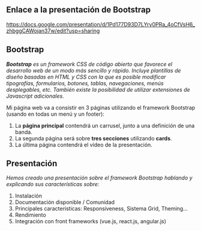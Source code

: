 ## Enlace a la presentación de Bootstrap
https://docs.google.com/presentation/d/1Pd177D93D7LYry0PRa_4oCfVsH6_zhbggCAWojan37w/edit?usp=sharing

## Bootstrap

_**Bootstrap** es un framework CSS de código abierto que favorece el desarrollo web de un modo más sencillo y rápido. Incluye plantillas de diseño basadas en HTML y CSS con la que es posible modificar tipografías, formularios, botones, tablas, navegaciones, menús desplegables, etc. También existe la posibilidad de utilizar extensiones de Javascript adicionales._

Mi página web va a consistir en 3 páginas utilizando el framework Bootstrap (usando en todas un menú y un footer):
1. La **página principal** contendrá un carrusel, junto a una definición de una banda.
2. La segunda página será sobre **tres secciones** utilizando **cards**.
3. La última página contendrá el vídeo de la presentación.

## Presentación

_Hemos creado una presentación sobre el framework Bootstrap hablando y explicando sus características sobre:_

1. Instalación
2. Documentación disponible / Comunidad
3. Principales características: Responsiveness, Sistema Grid, Theming...
4. Rendimiento
5. Integración con front frameworks (vue.js, react.js, angular.js)
